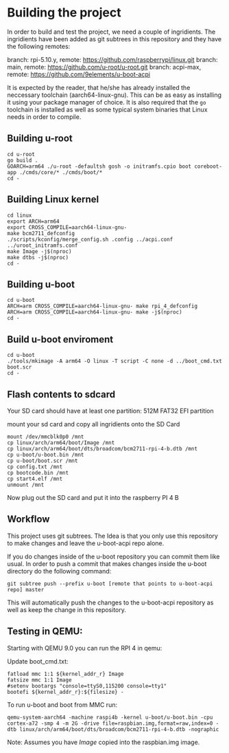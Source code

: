 # Building the project

In order to build and test the project, we need a couple of ingridients.
The ingridients have been added as git subtrees in this repository and they have the following remotes:

branch: rpi-5.10.y, remote: https://github.com/raspberrypi/linux.git
branch: main,       remote: https://github.com/u-root/u-root.git
branch: acpi-max,   remote: https://github.com/9elements/u-boot-acpi

It is expected by the reader, that he/she has already installed the neccessary toolchain (aarch64-linux-gnu).
This can be as easy as installing it using your package manager of choice.
It is also required that the `go` toolchain is installed as well as some typical system binaries that Linux needs in order to compile.

## Building u-root
```
cd u-root
go build .
GOARCH=arm64 ./u-root -defaultsh gosh -o initramfs.cpio boot coreboot-app ./cmds/core/* ./cmds/boot/*
cd -
```

## Building Linux kernel

```
cd linux
export ARCH=arm64
export CROSS_COMPILE=aarch64-linux-gnu-
make bcm2711_defconfig
./scripts/kconfig/merge_config.sh .config ../acpi.conf ../uroot_initramfs.conf
make Image -j$(nproc)
make dtbs -j$(nproc)
cd -
```

## Building u-boot

```
cd u-boot
ARCH=arm CROSS_COMPILE=aarch64-linux-gnu- make rpi_4_defconfig
ARCH=arm CROSS_COMPILE=aarch64-linux-gnu- make -j$(nproc)
cd -
```

## Build u-boot enviroment

```
cd u-boot
./tools/mkimage -A arm64 -O linux -T script -C none -d ../boot_cmd.txt boot.scr
cd -
```

## Flash contents to sdcard

Your SD card should have at least one partition:
512M FAT32 EFI partition

mount your sd card and copy all ingridients onto the SD Card
```
mount /dev/mmcblk0p0 /mnt
cp linux/arch/arm64/boot/Image /mnt
cp linux/arch/arm64/boot/dts/broadcom/bcm2711-rpi-4-b.dtb /mnt
cp u-boot/u-boot.bin /mnt
cp u-boot/boot.scr /mnt
cp config.txt /mnt
cp bootcode.bin /mnt
cp start4.elf /mnt
unmount /mnt
```

Now plug out the SD card and put it into the raspberry PI 4 B

## Workflow

This project uses git subtrees. The Idea is that you only use this repository to make changes and leave the u-boot-acpi repo alone.

If you do changes inside of the u-boot repository you can commit them like usual. In order to push a commit that makes changes inside the u-boot directory do the following command:
```
git subtree push --prefix u-boot [remote that points to u-boot-acpi repo] master
```
This will automatically push the changes to the u-boot-acpi repository as well as keep the change in this repository.

## Testing in QEMU:

Starting with QEMU 9.0 you can run the RPI 4 in qemu:

Update boot_cmd.txt:
```
fatload mmc 1:1 ${kernel_addr_r} Image
fatsize mmc 1:1 Image
#setenv bootargs "console=ttyS0,115200 console=tty1"
bootefi ${kernel_addr_r}:${filesize} -
```

To run u-boot and boot from MMC run:
```
qemu-system-aarch64 -machine raspi4b -kernel u-boot/u-boot.bin -cpu cortex-a72 -smp 4 -m 2G -drive file=raspbian.img,format=raw,index=0 -dtb linux/arch/arm64/boot/dts/broadcom/bcm2711-rpi-4-b.dtb -nographic
```
Note: Assumes you have *Image* copied into the raspbian.img image.
